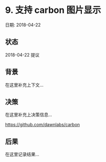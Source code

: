 # 9. 支持 carbon 图片显示

日期: 2018-04-22

## 状态

2018-04-22 提议

## 背景

在这里补充上下文...

## 决策

在这里补充上决策信息...

https://github.com/dawnlabs/carbon

## 后果

在这里记录结果...
